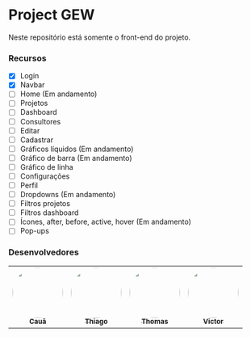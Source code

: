 # Project GEW
Neste repositório está somente o front-end do projeto.

### Recursos

- [x] Login
- [x] Navbar
- [ ] Home (Em andamento)
- [ ] Projetos
- [ ] Dashboard
- [ ] Consultores
- [ ] Editar
- [ ] Cadastrar
- [ ] Gráficos líquidos (Em andamento)
- [ ] Gráfico de barra (Em andamento)
- [ ] Gráfico de linha
- [ ] Configurações
- [ ] Perfil
- [ ] Dropdowns (Em andamento)
- [ ] Filtros projetos
- [ ] Filtros dashboard
- [ ] Ícones, after, before, active, hover (Em andamento)
- [ ] Pop-ups

### Desenvolvedores
<table>
  <tr>
    <td align="center"><a href="https://github.com/CauaKath">
      <img style="border-radius: 50%;" src="https://avatars.githubusercontent.com/u/80467897?v=4" width="100px;" alt=""/><br/><sub><b>Cauã</b></sub></a><br/>
      <a href="https://github.com/CauaKath" title="AbaKath"</a>
    </td>
    <td align="center"><a href="https://github.com/ThiagoPetry">
      <img style="border-radius: 50%;" src="https://avatars.githubusercontent.com/u/51161655?" width="100px;" alt=""/><br/><sub><b>Thiago</b></sub></a><br/>
      <a href="https://github.com/ThiagoPetry" title="Oufa"</a>
    </td>
    <td align="center"><a href="https://github.com/MaffezzoIIi">
      <img style="border-radius: 50%;" src="https://avatars.githubusercontent.com/u/78097513?v=4" width="100px;" alt=""/><br/><sub><b>Thomas</b></sub></a><br/>
      <a href="https://github.com/MaffezzoIIi" title="Lio"</a>
    </td>
    <td align="center"><a href="https://github.com/victorstassun">
      <img style="border-radius: 50%;" src="https://avatars.githubusercontent.com/u/82161592?v=4" width="100px;" alt=""/><br/><sub><b>Victor</b></sub></a><br/>
      <a href="https://github.com/victorstassun" title="Strassun"</a></td>
  </tr>
</table>



